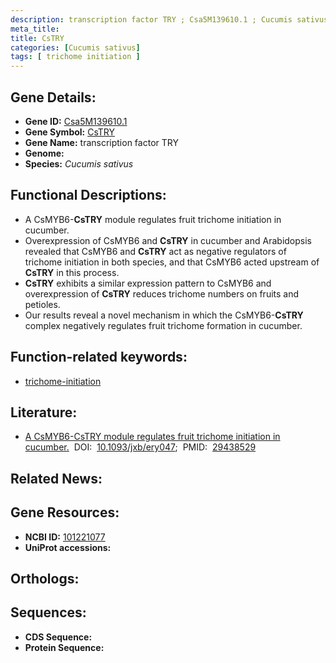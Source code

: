 ```yaml
---
description: transcription factor TRY ; Csa5M139610.1 ; Cucumis sativus
meta_title:
title: CsTRY
categories: [Cucumis sativus]
tags: [ trichome initiation ]
---
```


## Gene Details:
- **Gene ID:** [Csa5M139610.1]()
- **Gene Symbol:** <u>CsTRY</u>
- **Gene Name:** transcription factor TRY
- **Genome:** []()
- **Species:** *Cucumis sativus*

## Functional Descriptions:
   - A CsMYB6-**CsTRY** module regulates fruit trichome initiation in cucumber.
   - Overexpression of CsMYB6 and **CsTRY** in cucumber and Arabidopsis revealed that CsMYB6 and **CsTRY** act as negative regulators of trichome initiation in both species, and that CsMYB6 acted upstream of **CsTRY** in this process.
   - **CsTRY** exhibits a similar expression pattern to CsMYB6 and overexpression of **CsTRY** reduces trichome numbers on fruits and petioles.
   - Our results reveal a novel mechanism in which the CsMYB6-**CsTRY** complex negatively regulates fruit trichome formation in cucumber.

## Function-related keywords:
   - [trichome-initiation](/tags/trichome-initiation/)

## Literature:
   - [A CsMYB6-CsTRY module regulates fruit trichome initiation in cucumber.](https://doi.org/10.1093/jxb/ery047)&nbsp;&nbsp;DOI:&nbsp;&nbsp;[10.1093/jxb/ery047](https://doi.org/10.1093/jxb/ery047);&nbsp;&nbsp;PMID:&nbsp;&nbsp;[29438529](https://pubmed.ncbi.nlm.nih.gov/29438529/)

## Related News:

## Gene Resources:
- **NCBI ID:**  [101221077](https://www.ncbi.nlm.nih.gov/gene/?term=101221077)
- **UniProt accessions:**  [](https://www.uniprot.org/uniprotkb//entry)

## Orthologs:

## Sequences:
- **CDS Sequence:**
- **Protein Sequence:**
